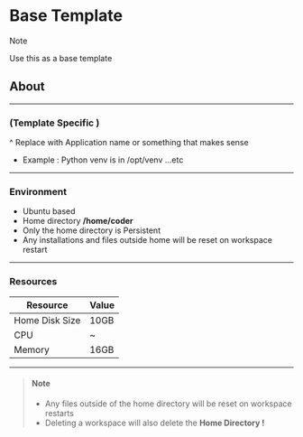 # Base Template

> [!NOTE]
> Use this as a base template 

## About
---
### (Template Specific )
 ^ Replace with Application name or something that makes sense
- Example : Python venv is in /opt/venv ...etc
---
### Environment
- Ubuntu based
- Home directory **/home/coder**
- Only the home directory is Persistent
- Any installations and files outside home will be reset on workspace restart
---
### Resources

| Resource       | Value |
| -------------- | ----- |
| Home Disk Size | 10GB  |
| CPU            | ~     |
| Memory         | 16GB  |

---
> #### Note
> - Any files outside of the home directory will be reset on workspace restarts
> - Deleting a workspace will also delete the **Home Directory !**
